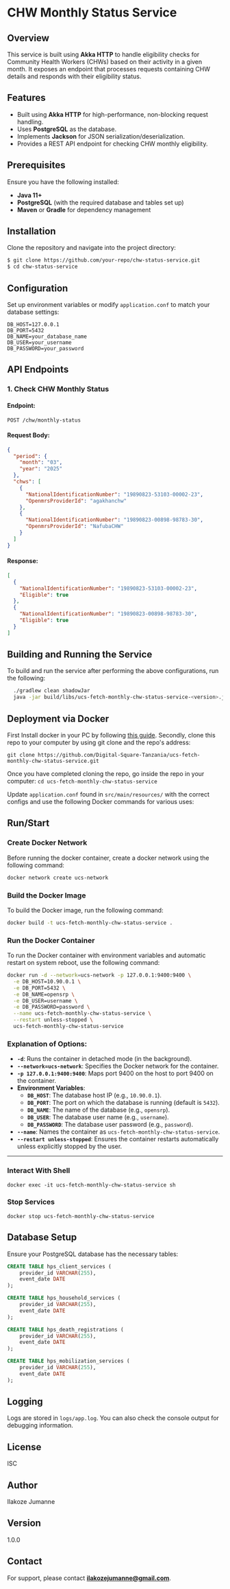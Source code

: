 # CHW Monthly Status Service

## Overview
This service is built using **Akka HTTP** to handle eligibility checks for Community Health Workers (CHWs) based on their activity in a given month. It exposes an endpoint that processes requests containing CHW details and responds with their eligibility status.

## Features
- Built using **Akka HTTP** for high-performance, non-blocking request handling.
- Uses **PostgreSQL** as the database.
- Implements **Jackson** for JSON serialization/deserialization.
- Provides a REST API endpoint for checking CHW monthly eligibility.

## Prerequisites
Ensure you have the following installed:
- **Java 11+**
- **PostgreSQL** (with the required database and tables set up)
- **Maven** or **Gradle** for dependency management

## Installation
Clone the repository and navigate into the project directory:
```sh
$ git clone https://github.com/your-repo/chw-status-service.git
$ cd chw-status-service
```

## Configuration
Set up environment variables or modify `application.conf` to match your database settings:

```
DB_HOST=127.0.0.1
DB_PORT=5432
DB_NAME=your_database_name
DB_USER=your_username
DB_PASSWORD=your_password
```

## API Endpoints

### 1. Check CHW Monthly Status
#### Endpoint:
```http
POST /chw/monthly-status
```
#### Request Body:
```json
{
  "period": {
    "month": "03",
    "year": "2025"
  },
  "chws": [
    {
      "NationalIdentificationNumber": "19890823-53103-00002-23",
      "OpenmrsProviderId": "agakhanchw"
    },
    {
      "NationalIdentificationNumber": "19890823-00898-98783-30",
      "OpenmrsProviderId": "NafubaCHW"
    }
  ]
}
```
#### Response:
```json
[
  {
    "NationalIdentificationNumber": "19890823-53103-00002-23",
    "Eligible": true
  },
  {
    "NationalIdentificationNumber": "19890823-00898-98783-30",
    "Eligible": true
  }
]
```

## Building and Running the Service
To build and run the service after performing the above configurations, run the following:
```sh
  ./gradlew clean shadowJar
  java -jar build/libs/ucs-fetch-monthly-chw-status-service-<version>.jar
```

## Deployment via Docker

First Install docker in your PC by following [this guide](https://docs.docker.com/engine/install/). Secondly, clone this repo to your computer by using git clone and the repo's address:

`git clone https://github.com/Digital-Square-Tanzania/ucs-fetch-monthly-chw-status-service.git`

Once you have completed cloning the repo, go inside the repo in your computer: `cd ucs-fetch-monthly-chw-status-service`

Update `application.conf` found in `src/main/resources/` with the correct configs and use the following Docker commands for various uses:


## Run/Start

### Create Docker Network

Before running the docker container, create a docker network using the following command:
```bash
docker network create ucs-network
```
### Build the Docker Image

To build the Docker image, run the following command:

```bash
docker build -t ucs-fetch-monthly-chw-status-service .
```

### Run the Docker Container

To run the Docker container with environment variables and automatic restart on system reboot, use the following command:

```bash
docker run -d --network=ucs-network -p 127.0.0.1:9400:9400 \
  -e DB_HOST=10.90.0.1 \
  -e DB_PORT=5432 \
  -e DB_NAME=opensrp \
  -e DB_USER=username \
  -e DB_PASSWORD=password \
  --name ucs-fetch-monthly-chw-status-service \
  --restart unless-stopped \
  ucs-fetch-monthly-chw-status-service
```

### Explanation of Options:

- **`-d`**: Runs the container in detached mode (in the background).
- **`--network=ucs-network`**: Specifies the Docker network for the container.
- **`-p 127.0.0.1:9400:9400`**: Maps port 9400 on the host to port 9400 on the container.
- **Environment Variables**:
    - **`DB_HOST`**: The database host IP (e.g., `10.90.0.1`).
    - **`DB_PORT`**: The port on which the database is running (default is `5432`).
    - **`DB_NAME`**: The name of the database (e.g., `opensrp`).
    - **`DB_USER`**: The database user name (e.g., `username`).
    - **`DB_PASSWORD`**: The database user password (e.g., `password`).
- **`--name`**: Names the container as `ucs-fetch-monthly-chw-status-service`.
- **`--restart unless-stopped`**: Ensures the container restarts automatically unless explicitly stopped by the user.

---

### Interact With Shell

`docker exec -it ucs-fetch-monthly-chw-status-service sh`

### Stop Services

`docker stop ucs-fetch-monthly-chw-status-service`

## Database Setup
Ensure your PostgreSQL database has the necessary tables:
```sql
CREATE TABLE hps_client_services (
    provider_id VARCHAR(255),
    event_date DATE
);

CREATE TABLE hps_household_services (
    provider_id VARCHAR(255),
    event_date DATE
);

CREATE TABLE hps_death_registrations (
    provider_id VARCHAR(255),
    event_date DATE
);

CREATE TABLE hps_mobilization_services (
    provider_id VARCHAR(255),
    event_date DATE
);
```

## Logging
Logs are stored in `logs/app.log`. You can also check the console output for debugging information.

## License
ISC

## Author
Ilakoze Jumanne

## Version
1.0.0

## Contact
For support, please contact **ilakozejumanne@gmail.com**.
